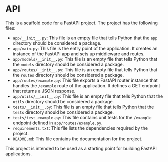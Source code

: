 # API

This is a scaffold code for a FastAPI project. The project has the following files:

- `app/__init__.py`: This file is an empty file that tells Python that the `app` directory should be considered a package.
- `app/main.py`: This file is the entry point of the application. It creates an instance of the FastAPI app and sets up middleware and routes.
- `app/models/__init__.py`: This file is an empty file that tells Python that the `models` directory should be considered a package.
- `app/routes/__init__.py`: This file is an empty file that tells Python that the `routes` directory should be considered a package.
- `app/routes/example.py`: This file exports a FastAPI router instance that handles the `/example` route of the application. It defines a GET endpoint that returns a JSON response.
- `app/utils/__init__.py`: This file is an empty file that tells Python that the `utils` directory should be considered a package.
- `tests/__init__.py`: This file is an empty file that tells Python that the `tests` directory should be considered a package.
- `tests/test_example.py`: This file contains unit tests for the `/example` endpoint defined in `app/routes/example.py`.
- `requirements.txt`: This file lists the dependencies required by the project.
- `README.md`: This file contains the documentation for the project.

This project is intended to be used as a starting point for building FastAPI applications.